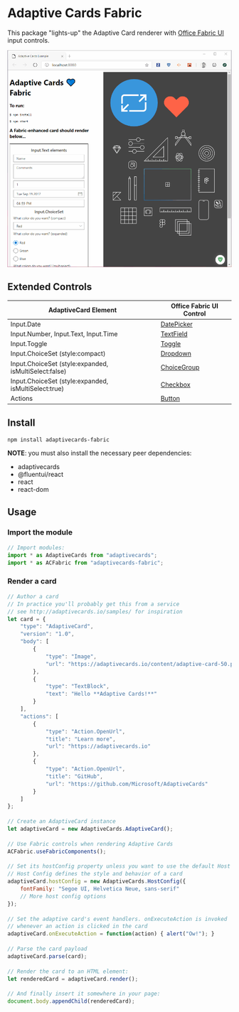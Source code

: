 # Adaptive Cards Fabric

This package "lights-up" the Adaptive Card renderer with [Office Fabric UI](https://developer.microsoft.com/en-us/fabric#/controls/web) input controls.

![Adaptive cards fabric animation](https://raw.githubusercontent.com/microsoft/AdaptiveCards/main/source/nodejs/adaptivecards-fabric/adaptivecards-fabric.gif)


## Extended Controls

| AdaptiveCard Element | Office Fabric UI Control |
|------------------------|--------------------------|
| Input.Date             |[DatePicker](https://developer.microsoft.com/en-us/fabric#/controls/web/datepicker)|
| Input.Number, Input.Text, Input.Time|[TextField](https://developer.microsoft.com/en-us/fabric#/controls/web/textfield)|
| Input.Toggle           |[Toggle](https://developer.microsoft.com/en-us/fabric#/controls/web/toggle)|
| Input.ChoiceSet (style:compact)|[Dropdown](https://developer.microsoft.com/en-us/fabric#/controls/web/dropdown)|
| Input.ChoiceSet (style:expanded, isMultiSelect:false)|[ChoiceGroup](https://developer.microsoft.com/en-us/fabric#/controls/web/choicegroup)|
| Input.ChoiceSet (style:expanded, isMultiSelect:true)|[Checkbox](https://developer.microsoft.com/en-us/fabric#/controls/web/checkbox)|
| Actions                |[Button](https://developer.microsoft.com/en-us/fabric#/controls/web/button)|

## Install

```console
npm install adaptivecards-fabric
```

**NOTE**: you must also install the necessary peer dependencies:

* adaptivecards
* @fluentui/react
* react
* react-dom

## Usage

### Import the module

```js
// Import modules:
import * as AdaptiveCards from "adaptivecards";
import * as ACFabric from "adaptivecards-fabric";
```

### Render a card

```js
// Author a card
// In practice you'll probably get this from a service
// see http://adaptivecards.io/samples/ for inspiration
let card = {
    "type": "AdaptiveCard",
    "version": "1.0",
    "body": [
        {
            "type": "Image",
            "url": "https://adaptivecards.io/content/adaptive-card-50.png"
        },
        {
            "type": "TextBlock",
            "text": "Hello **Adaptive Cards!**"
        }
    ],
    "actions": [
        {
            "type": "Action.OpenUrl",
            "title": "Learn more",
            "url": "https://adaptivecards.io"
        },
        {
            "type": "Action.OpenUrl",
            "title": "GitHub",
            "url": "https://github.com/Microsoft/AdaptiveCards"
        }
    ]
};

// Create an AdaptiveCard instance
let adaptiveCard = new AdaptiveCards.AdaptiveCard();

// Use Fabric controls when rendering Adaptive Cards
ACFabric.useFabricComponents();

// Set its hostConfig property unless you want to use the default Host Config
// Host Config defines the style and behavior of a card
adaptiveCard.hostConfig = new AdaptiveCards.HostConfig({
    fontFamily: "Segoe UI, Helvetica Neue, sans-serif"
    // More host config options
});

// Set the adaptive card's event handlers. onExecuteAction is invoked
// whenever an action is clicked in the card
adaptiveCard.onExecuteAction = function(action) { alert("Ow!"); }

// Parse the card payload
adaptiveCard.parse(card);

// Render the card to an HTML element:
let renderedCard = adaptiveCard.render();

// And finally insert it somewhere in your page:
document.body.appendChild(renderedCard);
```
